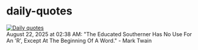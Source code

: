 # daily-quotes
[![Daily quotes](https://github.com/ceepu8/daily-quotes/actions/workflows/daily-quote.yml/badge.svg)](https://github.com/ceepu8/daily-quotes/actions/workflows/daily-quote.yml)<br/>
August 22, 2025 at 02:38 AM: "The Educated Southerner Has No Use For An 'R', Except At The Beginning Of A Word." - Mark Twain
